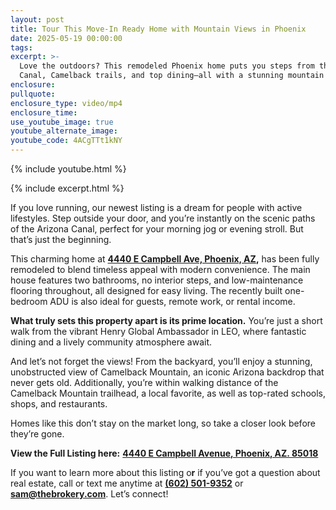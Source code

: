 ```yaml
---
layout: post
title: Tour This Move-In Ready Home with Mountain Views in Phoenix
date: 2025-05-19 00:00:00
tags:
excerpt: >-
  Love the outdoors? This remodeled Phoenix home puts you steps from the Arizona
  Canal, Camelback trails, and top dining—all with a stunning mountain view.
enclosure:
pullquote:
enclosure_type: video/mp4
enclosure_time:
use_youtube_image: true
youtube_alternate_image:
youtube_code: 4ACgTTt1kNY
---
```

{% include youtube.html %}

{% include excerpt.html %}

If you love running, our newest listing is a dream for people with active lifestyles. Step outside your door, and you’re instantly on the scenic paths of the Arizona Canal, perfect for your morning jog or evening stroll. But that’s just the beginning.

This charming home at [**4440 E Campbell Ave, Phoenix, AZ**](https://thebrokery.com/home-search/listings/1468698282161877959-4440-E-CAMPBELL-Avenue?fr=1)**,** has been fully remodeled to blend timeless appeal with modern convenience. The main house features two bathrooms, no interior steps, and low-maintenance flooring throughout, all designed for easy living. The recently built one-bedroom ADU is also ideal for guests, remote work, or rental income.

**What truly sets this property apart is its prime location.** You’re just a short walk from the vibrant Henry Global Ambassador in LEO, where fantastic dining and a lively community atmosphere await.

And let’s not forget the views! From the backyard, you’ll enjoy a stunning, unobstructed view of Camelback Mountain, an iconic Arizona backdrop that never gets old. Additionally, you’re within walking distance of the Camelback Mountain trailhead, a local favorite, as well as top-rated schools, shops, and restaurants.

Homes like this don’t stay on the market long, so take a closer look before they’re gone.

**View the Full Listing here:** [**4440 E Campbell Avenue, Phoenix, AZ. 85018**](https://thebrokery.com/home-search/listings/1468698282161877959-4440-E-CAMPBELL-Avenue?fr=1)

If you want to learn more about this listing o**r** if you’ve got a question about real estate, call or text me anytime at [**(602) 501-9352**](tel:6025019352) or [**sam@thebrokery.com**](mailto:sam@thebrokery.com). Let’s connect!